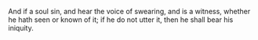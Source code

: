 And if a soul sin, and hear the voice of swearing, and is a witness, whether he hath seen or known of it; if he do not utter it, then he shall bear his iniquity.
